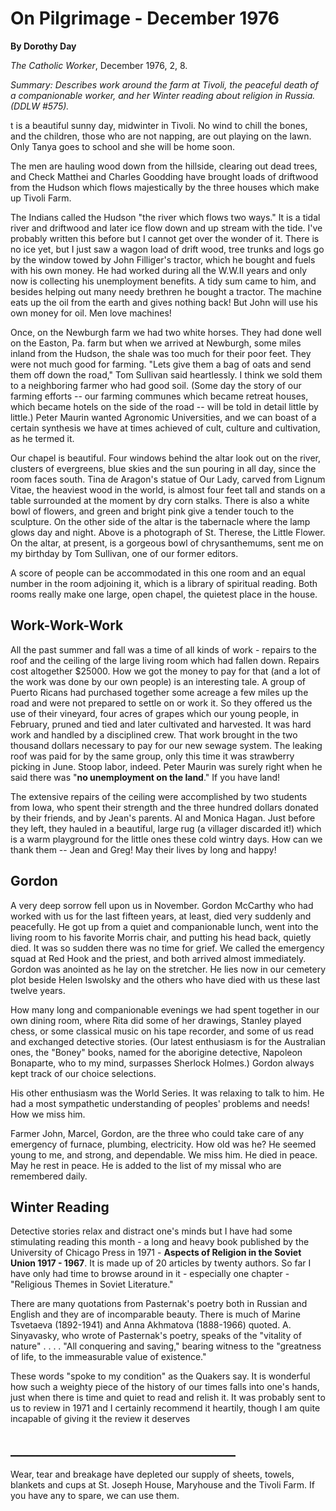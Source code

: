 On Pilgrimage - December 1976
=============================

**By Dorothy Day**

*The Catholic Worker*, December 1976, 2, 8.

*Summary: Describes work around the farm at Tivoli, the peaceful death
of a companionable worker, and her Winter reading about religion in
Russia. (DDLW \#575).*

t is a beautiful sunny day, midwinter in Tivoli. No wind to chill the
bones, and the children, those who are not napping, are out playing on
the lawn. Only Tanya goes to school and she will be home soon.

The men are hauling wood down from the hillside, clearing out dead
trees, and Check Matthei and Charles Goodding have brought loads of
driftwood from the Hudson which flows majestically by the three houses
which make up Tivoli Farm.

The Indians called the Hudson "the river which flows two ways." It is a
tidal river and driftwood and later ice flow down and up stream with the
tide. I've probably written this before but I cannot get over the wonder
of it. There is no ice yet, but I just saw a wagon load of drift wood,
tree trunks and logs go by the window towed by John Filliger's tractor,
which he bought and fuels with his own money. He had worked during all
the W.W.II years and only now is collecting his unemployment benefits. A
tidy sum came to him, and besides helping out many needy brethren he
bought a tractor. The machine eats up the oil from the earth and gives
nothing back! But John will use his own money for oil. Men love
machines!

Once, on the Newburgh farm we had two white horses. They had done well
on the Easton, Pa. farm but when we arrived at Newburgh, some miles
inland from the Hudson, the shale was too much for their poor feet. They
were not much good for farming. "Lets give them a bag of oats and send
them off down the road," Tom Sullivan said heartlessly. I think we sold
them to a neighboring farmer who had good soil. (Some day the story of
our farming efforts -- our farming communes which became retreat houses,
which became hotels on the side of the road -- will be told in detail
little by little.) Peter Maurin wanted Agronomic Universities, and we
can boast of a certain synthesis we have at times achieved of cult,
culture and cultivation, as he termed it.

Our chapel is beautiful. Four windows behind the altar look out on the
river, clusters of evergreens, blue skies and the sun pouring in all
day, since the room faces south. Tina de Aragon's statue of Our Lady,
carved from Lignum Vitae, the heaviest wood in the world, is almost four
feet tall and stands on a table surrounded at the moment by dry corn
stalks. There is also a white bowl of flowers, and green and bright pink
give a tender touch to the sculpture. On the other side of the altar is
the tabernacle where the lamp glows day and night. Above is a photograph
of St. Therese, the Little Flower. On the altar, at present, is a
gorgeous bowl of chrysanthemums, sent me on my birthday by Tom Sullivan,
one of our former editors.

A score of people can be accommodated in this one room and an equal
number in the room adjoining it, which is a library of spiritual
reading. Both rooms really make one large, open chapel, the quietest
place in the house.

Work-Work-Work
--------------

All the past summer and fall was a time of all kinds of work - repairs
to the roof and the ceiling of the large living room which had fallen
down. Repairs cost altogether \$25000. How we got the money to pay for
that (and a lot of the work was done by our own people) is an
interesting tale. A group of Puerto Ricans had purchased together some
acreage a few miles up the road and were not prepared to settle on or
work it. So they offered us the use of their vineyard, four acres of
grapes which our young people, in February, pruned and tied and later
cultivated and harvested. It was hard work and handled by a disciplined
crew. That work brought in the two thousand dollars necessary to pay for
our new sewage system. The leaking roof was paid for by the same group,
only this time it was strawberry picking in June. Stoop labor, indeed.
Peter Maurin was surely right when he said there was "**no unemployment
on the land**." If you have land!

The extensive repairs of the ceiling were accomplished by two students
from Iowa, who spent their strength and the three hundred dollars
donated by their friends, and by Jean's parents. Al and Monica Hagan.
Just before they left, they hauled in a beautiful, large rug (a villager
discarded it!) which is a warm playground for the little ones these cold
wintry days. How can we thank them -- Jean and Greg! May their lives by
long and happy!

Gordon
------

A very deep sorrow fell upon us in November. Gordon McCarthy who had
worked with us for the last fifteen years, at least, died very suddenly
and peacefully. He got up from a quiet and companionable lunch, went
into the living room to his favorite Morris chair, and putting his head
back, quietly died. It was so sudden there was no time for grief. We
called the emergency squad at Red Hook and the priest, and both arrived
almost immediately. Gordon was anointed as he lay on the stretcher. He
lies now in our cemetery plot beside Helen Iswolsky and the others who
have died with us these last twelve years.

How many long and companionable evenings we had spent together in our
own dining room, where Rita did some of her drawings, Stanley played
chess, or some classical music on his tape recorder, and some of us read
and exchanged detective stories. (Our latest enthusiasm is for the
Australian ones, the "Boney" books, named for the aborigine detective,
Napoleon Bonaparte, who to my mind, surpasses Sherlock Holmes.) Gordon
always kept track of our choice selections.

His other enthusiasm was the World Series. It was relaxing to talk to
him. He had a most sympathetic understanding of peoples' problems and
needs! How we miss him.

Farmer John, Marcel, Gordon, are the three who could take care of any
emergency of furnace, plumbing, electricity. How old was he? He seemed
young to me, and strong, and dependable. We miss him. He died in peace.
May he rest in peace. He is added to the list of my missal who are
remembered daily.

Winter Reading
--------------

Detective stories relax and distract one's minds but I have had some
stimulating reading this month - a long and heavy book published by the
University of Chicago Press in 1971 - **Aspects of Religion in the
Soviet Union 1917 - 1967**. It is made up of 20 articles by twenty
authors. So far I have only had time to browse around in it - especially
one chapter - "Religious Themes in Soviet Literature."

There are many quotations from Pasternak's poetry both in Russian and
English and they are of incomparable beauty. There is much of Marine
Tsvetaeva (1892-1941) and Anna Akhmatova (1888-1966) quoted. A.
Sinyavasky, who wrote of Pasternak's poetry, speaks of the "vitality of
nature" . . . . "All conquering and saving," bearing witness to the
"greatness of life, to the immeasurable value of existence."

These words "spoke to my condition" as the Quakers say. It is wonderful
how such a weighty piece of the history of our times falls into one's
hands, just when there is time and quiet to read and relish it. It was
probably sent to us to review in 1971 and I certainly recommend it
heartily, though I am quite incapable of giving it the review it
deserves

\_\_\_\_\_\_\_\_\_\_\_\_\_\_\_\_\_\_\_\_\_\_\_\_\_\_\_\_\_\_\_\_\_\_\_\_
------------------------------------------------------------------------

Wear, tear and breakage have depleted our supply of sheets, towels,
blankets and cups at St. Joseph House, Maryhouse and the Tivoli Farm. If
you have any to spare, we can use them.
